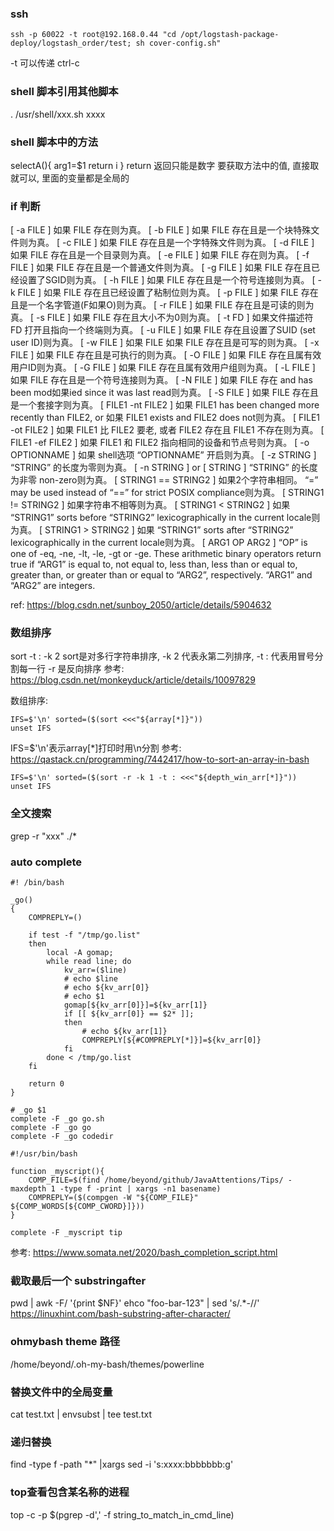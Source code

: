 ### ssh
```
ssh -p 60022 -t root@192.168.0.44 "cd /opt/logstash-package-deploy/logstash_order/test; sh cover-config.sh"
```
-t 可以传递 ctrl-c


### shell 脚本引用其他脚本
. /usr/shell/xxx.sh
xxxx

### shell 脚本中的方法
selectA(){
  arg1=$1
  return i
}
return 返回只能是数字
要获取方法中的值, 直接取就可以, 里面的变量都是全局的


### if 判断
[ -a FILE ]  如果 FILE 存在则为真。 
[ -b FILE ]  如果 FILE 存在且是一个块特殊文件则为真。 
[ -c FILE ]  如果 FILE 存在且是一个字特殊文件则为真。 
[ -d FILE ]  如果 FILE 存在且是一个目录则为真。 
[ -e FILE ]  如果 FILE 存在则为真。 
[ -f FILE ]  如果 FILE 存在且是一个普通文件则为真。 
[ -g FILE ] 如果 FILE 存在且已经设置了SGID则为真。 [ -h FILE ]  如果 FILE 存在且是一个符号连接则为真。 
[ -k FILE ]  如果 FILE 存在且已经设置了粘制位则为真。 
[ -p FILE ]  如果 FILE 存在且是一个名字管道(F如果O)则为真。 
[ -r FILE ]  如果 FILE 存在且是可读的则为真。 
[ -s FILE ]  如果 FILE 存在且大小不为0则为真。 
[ -t FD ]  如果文件描述符 FD 打开且指向一个终端则为真。 
[ -u FILE ]  如果 FILE 存在且设置了SUID (set user ID)则为真。 
[ -w FILE ]  如果 FILE 如果 FILE 存在且是可写的则为真。 
[ -x FILE ]  如果 FILE 存在且是可执行的则为真。 
[ -O FILE ]  如果 FILE 存在且属有效用户ID则为真。 
[ -G FILE ]  如果 FILE 存在且属有效用户组则为真。 
[ -L FILE ]  如果 FILE 存在且是一个符号连接则为真。 
[ -N FILE ]  如果 FILE 存在 and has been mod如果ied since it was last read则为真。 
[ -S FILE ]  如果 FILE 存在且是一个套接字则为真。 
[ FILE1 -nt FILE2 ]  如果 FILE1 has been changed more recently than FILE2, or 如果 FILE1 exists and FILE2 does not则为真。 
[ FILE1 -ot FILE2 ]  如果 FILE1 比 FILE2 要老, 或者 FILE2 存在且 FILE1 不存在则为真。 
[ FILE1 -ef FILE2 ]  如果 FILE1 和 FILE2 指向相同的设备和节点号则为真。 
[ -o OPTIONNAME ]  如果 shell选项 “OPTIONNAME” 开启则为真。 
[ -z STRING ]  “STRING” 的长度为零则为真。 
[ -n STRING ] or [ STRING ]  “STRING” 的长度为非零 non-zero则为真。 
[ STRING1 == STRING2 ]  如果2个字符串相同。 “=” may be used instead of “==” for strict POSIX compliance则为真。 
[ STRING1 != STRING2 ]  如果字符串不相等则为真。
[ STRING1 < STRING2 ]  如果 “STRING1” sorts before “STRING2” lexicographically in the current locale则为真。 
[ STRING1 > STRING2 ]  如果 “STRING1” sorts after “STRING2” lexicographically in the current locale则为真。 
[ ARG1 OP ARG2 ] “OP” is one of -eq, -ne, -lt, -le, -gt or -ge. These arithmetic binary operators return true if “ARG1” is equal to, not equal to, less than, less than or equal to, greater than, or greater than or equal to “ARG2”, respectively. “ARG1” and “ARG2” are integers.

ref: https://blog.csdn.net/sunboy_2050/article/details/5904632


### 数组排序
sort -t : -k 2
sort是对多行字符串排序, -k 2 代表永第二列排序, -t : 代表用冒号分割每一行
-r 是反向排序
参考: https://blog.csdn.net/monkeyduck/article/details/10097829

数组排序: 
```
IFS=$'\n' sorted=($(sort <<<"${array[*]}"))
unset IFS
```
IFS=$'\n'表示array[*]打印时用\n分割
参考: https://qastack.cn/programming/7442417/how-to-sort-an-array-in-bash

```
IFS=$'\n' sorted=($(sort -r -k 1 -t : <<<"${depth_win_arr[*]}"))
unset IFS
```

### 全文搜索
grep -r "xxx" ./*

### auto complete
```
#! /bin/bash

_go()
{
    COMPREPLY=()

    if test -f "/tmp/go.list"
    then
        local -A gomap;
        while read line; do
            kv_arr=($line)
            # echo $line
            # echo ${kv_arr[0]}
            # echo $1
            gomap[${kv_arr[0]}]=${kv_arr[1]}
            if [[ ${kv_arr[0]} == $2* ]];
            then
                # echo ${kv_arr[1]}
                COMPREPLY[${#COMPREPLY[*]}]=${kv_arr[0]}
            fi
        done < /tmp/go.list
    fi

    return 0
}

# _go $1
complete -F _go go.sh
complete -F _go go
complete -F _go codedir

```

```
#!/usr/bin/bash

function _myscript(){
    COMP_FILE=$(find /home/beyond/github/JavaAttentions/Tips/ -maxdepth 1 -type f -print | xargs -n1 basename)
    COMPREPLY=($(compgen -W "${COMP_FILE}" ${COMP_WORDS[${COMP_CWORD}]}))
}

complete -F _myscript tip
```

参考: https://www.somata.net/2020/bash_completion_script.html


### 截取最后一个  substringafter
pwd | awk -F/ '{print $NF}'
ehco "foo-bar-123" | sed 's/.*-//'
https://linuxhint.com/bash-substring-after-character/



### ohmybash theme 路径
/home/beyond/.oh-my-bash/themes/powerline



### 替换文件中的全局变量
cat test.txt | envsubst | tee test.txt



### 递归替换
find <path> -type f -path "*" |xargs sed -i 's:xxxx:bbbbbbb:g'



### top查看包含某名称的进程
top -c -p $(pgrep -d',' -f string_to_match_in_cmd_line)

